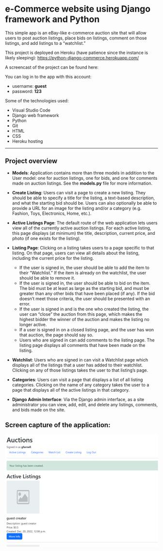 # e-Commerce website using Django framework and Python

This simple app is an eBay-like e-commerce auction site that will allow users to post auction listings, place bids on listings, comment on those listings, and add listings to a “watchlist.”

This project is deployed on Heroku (have patience since the instance is likely sleeping): <a href="https://python-django-commerce.herokuapp.com/">https://python-django-commerce.herokuapp.com/</a>

A screencast of the project can be found here: <a href=""></a>

You can log in to the app with this account:

* username: **guest**
* password: **123**

Some of the technologies used:

* Visual Studio Code
* Django web framework
* Python
* Git
* HTML
* CSS
* Heroku hosting

-----------
## Project overview

* **Models**: Application contains more than three models in addition to the User model: one for auction listings, one for bids, and one for comments made on auction listings.  See the **models.py** file for more information.

* **Create Listing**: Users can visit a page to create a new listing. They should be able to specify a title for the listing, a text-based description, and what the starting bid should be. Users can also optionally be able to provide a URL for an image for the listing and/or a category (e.g. Fashion, Toys, Electronics, Home, etc.).

* **Active Listings Page**: The default route of the web application lets users view all of the currently active auction listings. For each active listing, this page displays (at minimum) the title, description, current price, and photo (if one exists for the listing).

* **Listing Page**: Clicking on a listing takes users to a page specific to that listing. On that page, users can view all details about the listing, including the current price for the listing.
    * If the user is signed in, the user should be able to add the item to their “Watchlist.” If the item is already on the watchlist, the user should be able to remove it.
    * If the user is signed in, the user should be able to bid on the item. The bid must be at least as large as the starting bid, and must be greater than any other bids that have been placed (if any). If the bid doesn’t meet those criteria, the user should be presented with an error.
    * If the user is signed in and is the one who created the listing, the user can “close” the auction from this page, which makes the highest bidder the winner of the auction and makes the listing no longer active.
    * If a user is signed in on a closed listing page, and the user has won that auction, the page should say so.
    * Users who are signed in can add comments to the listing page. The listing page displays all comments that have been made on the listing.
* **Watchlist**: Users who are signed in can visit a Watchlist page which displays all of the listings that a user has added to their watchlist. Clicking on any of those listings takes the user to that listing’s page.
* **Categories**: Users can visit a page that displays a list of all listing categories. Clicking on the name of any category takes the user to a page that displays all of the active listings in that category.
* **Django Admin Interface**: Via the Django admin interface, as a site administrator you can view, add, edit, and delete any listings, comments, and bids made on the site.

## Screen capture of the application:
![Auction site](Auction_site.png)